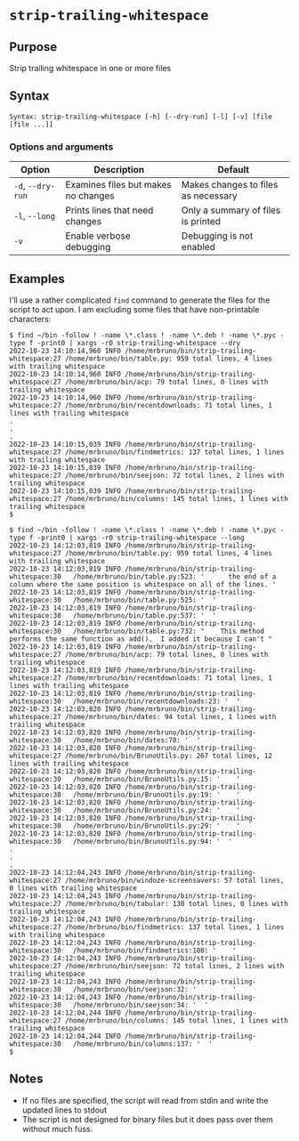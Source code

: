 # `strip-trailing-whitespace`

## Purpose
Strip trailing whitespace in one or more files

## Syntax
```
Syntax: strip-trailing-whitespace [-h] [--dry-run] [-l] [-v] [file [file ...]]
```

### Options and arguments
| Option            | Description                         | Default                             |
|-------------------|-------------------------------------|-------------------------------------|
| `-d`, `--dry-run` | Examines files but makes no changes | Makes changes to files as necessary |
| `-l`, `--long`    | Prints lines that need changes      | Only a summary of files is printed  |
| `-v`              | Enable verbose debugging            | Debugging is not enabled            |

## Examples

I'll use a rather complicated `find` command to generate the files for the script to act upon.  I am excluding some files that have non-printable characters:

```commandline
$ find ~/bin -follow ! -name \*.class ! -name \*.deb ! -name \*.pyc -type f -print0 | xargs -r0 strip-trailing-whitespace --dry 
2022-10-23 14:10:14,960 INFO /home/mrbruno/bin/strip-trailing-whitespace:27 /home/mrbruno/bin/table.py: 959 total lines, 4 lines with trailing whitespace
2022-10-23 14:10:14,960 INFO /home/mrbruno/bin/strip-trailing-whitespace:27 /home/mrbruno/bin/acp: 79 total lines, 0 lines with trailing whitespace
2022-10-23 14:10:14,960 INFO /home/mrbruno/bin/strip-trailing-whitespace:27 /home/mrbruno/bin/recentdownloads: 71 total lines, 1 lines with trailing whitespace
.
.
.
2022-10-23 14:10:15,039 INFO /home/mrbruno/bin/strip-trailing-whitespace:27 /home/mrbruno/bin/findmetrics: 137 total lines, 1 lines with trailing whitespace
2022-10-23 14:10:15,039 INFO /home/mrbruno/bin/strip-trailing-whitespace:27 /home/mrbruno/bin/seejson: 72 total lines, 2 lines with trailing whitespace
2022-10-23 14:10:15,039 INFO /home/mrbruno/bin/strip-trailing-whitespace:27 /home/mrbruno/bin/columns: 145 total lines, 1 lines with trailing whitespace
$ 
```

```commandline
$ find ~/bin -follow ! -name \*.class ! -name \*.deb ! -name \*.pyc -type f -print0 | xargs -r0 strip-trailing-whitespace --long
2022-10-23 14:12:03,819 INFO /home/mrbruno/bin/strip-trailing-whitespace:27 /home/mrbruno/bin/table.py: 959 total lines, 4 lines with trailing whitespace
2022-10-23 14:12:03,819 INFO /home/mrbruno/bin/strip-trailing-whitespace:30   /home/mrbruno/bin/table.py:523: '      the end of a column where the same position is whitespace on all of the lines. '
2022-10-23 14:12:03,819 INFO /home/mrbruno/bin/strip-trailing-whitespace:30   /home/mrbruno/bin/table.py:525: '  '
2022-10-23 14:12:03,819 INFO /home/mrbruno/bin/strip-trailing-whitespace:30   /home/mrbruno/bin/table.py:537: '  '
2022-10-23 14:12:03,819 INFO /home/mrbruno/bin/strip-trailing-whitespace:30   /home/mrbruno/bin/table.py:732: "    This method performs the same function as add().  I added it because I can't "
2022-10-23 14:12:03,819 INFO /home/mrbruno/bin/strip-trailing-whitespace:27 /home/mrbruno/bin/acp: 79 total lines, 0 lines with trailing whitespace
2022-10-23 14:12:03,819 INFO /home/mrbruno/bin/strip-trailing-whitespace:27 /home/mrbruno/bin/recentdownloads: 71 total lines, 1 lines with trailing whitespace
2022-10-23 14:12:03,819 INFO /home/mrbruno/bin/strip-trailing-whitespace:30   /home/mrbruno/bin/recentdownloads:23: '  '
2022-10-23 14:12:03,820 INFO /home/mrbruno/bin/strip-trailing-whitespace:27 /home/mrbruno/bin/dates: 94 total lines, 1 lines with trailing whitespace
2022-10-23 14:12:03,820 INFO /home/mrbruno/bin/strip-trailing-whitespace:30   /home/mrbruno/bin/dates:78: '  '
2022-10-23 14:12:03,820 INFO /home/mrbruno/bin/strip-trailing-whitespace:27 /home/mrbruno/bin/BrunoUtils.py: 267 total lines, 12 lines with trailing whitespace
2022-10-23 14:12:03,820 INFO /home/mrbruno/bin/strip-trailing-whitespace:30   /home/mrbruno/bin/BrunoUtils.py:15: '    '
2022-10-23 14:12:03,820 INFO /home/mrbruno/bin/strip-trailing-whitespace:30   /home/mrbruno/bin/BrunoUtils.py:19: '    '
2022-10-23 14:12:03,820 INFO /home/mrbruno/bin/strip-trailing-whitespace:30   /home/mrbruno/bin/BrunoUtils.py:24: '    '
2022-10-23 14:12:03,820 INFO /home/mrbruno/bin/strip-trailing-whitespace:30   /home/mrbruno/bin/BrunoUtils.py:29: '    '
2022-10-23 14:12:03,820 INFO /home/mrbruno/bin/strip-trailing-whitespace:30   /home/mrbruno/bin/BrunoUtils.py:94: '  '
.
.
.
2022-10-23 14:12:04,243 INFO /home/mrbruno/bin/strip-trailing-whitespace:27 /home/mrbruno/bin/windoze-screensavers: 57 total lines, 0 lines with trailing whitespace
2022-10-23 14:12:04,243 INFO /home/mrbruno/bin/strip-trailing-whitespace:27 /home/mrbruno/bin/tabular: 130 total lines, 0 lines with trailing whitespace
2022-10-23 14:12:04,243 INFO /home/mrbruno/bin/strip-trailing-whitespace:27 /home/mrbruno/bin/findmetrics: 137 total lines, 1 lines with trailing whitespace
2022-10-23 14:12:04,243 INFO /home/mrbruno/bin/strip-trailing-whitespace:30   /home/mrbruno/bin/findmetrics:108: '    '
2022-10-23 14:12:04,243 INFO /home/mrbruno/bin/strip-trailing-whitespace:27 /home/mrbruno/bin/seejson: 72 total lines, 2 lines with trailing whitespace
2022-10-23 14:12:04,243 INFO /home/mrbruno/bin/strip-trailing-whitespace:30   /home/mrbruno/bin/seejson:32: '         '
2022-10-23 14:12:04,243 INFO /home/mrbruno/bin/strip-trailing-whitespace:30   /home/mrbruno/bin/seejson:34: '  '
2022-10-23 14:12:04,244 INFO /home/mrbruno/bin/strip-trailing-whitespace:27 /home/mrbruno/bin/columns: 145 total lines, 1 lines with trailing whitespace
2022-10-23 14:12:04,244 INFO /home/mrbruno/bin/strip-trailing-whitespace:30   /home/mrbruno/bin/columns:137: '  '
$ 
```

## Notes

- If no files are specified, the script will read from stdin and write the updated lines to stdout
- The script is not designed for binary files but it does pass over them without much fuss.